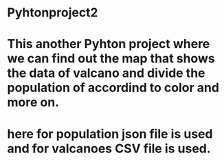 # Pyhtonproject2
# This another Pyhton project where we can find out the map that shows the data of valcano and divide the population of accordind to color and more on.
# here for population json file is used and for valcanoes CSV file is used.
